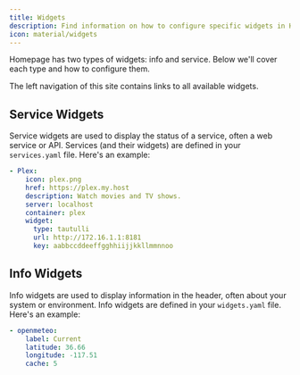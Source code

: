 ```yaml
---
title: Widgets
description: Find information on how to configure specific widgets in Homepage.
icon: material/widgets
---
```


Homepage has two types of widgets: info and service. Below we'll cover each type and how to configure them.

The left navigation of this site contains links to all available widgets.

## Service Widgets

Service widgets are used to display the status of a service, often a web service or API. Services (and their widgets) are defined in your `services.yaml` file. Here's an example:

```yaml
- Plex:
    icon: plex.png
    href: https://plex.my.host
    description: Watch movies and TV shows.
    server: localhost
    container: plex
    widget:
      type: tautulli
      url: http://172.16.1.1:8181
      key: aabbccddeeffgghhiijjkkllmmnnoo
```

## Info Widgets

Info widgets are used to display information in the header, often about your system or environment. Info widgets are defined in your `widgets.yaml` file. Here's an example:

```yaml
- openmeteo:
    label: Current
    latitude: 36.66
    longitude: -117.51
    cache: 5
```

